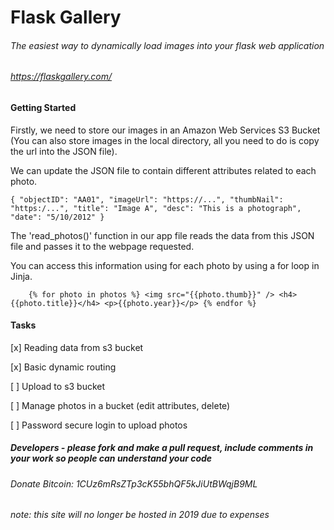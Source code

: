 # Flask Gallery
###### The easiest way to dynamically load images into your flask web application 
###### https://flaskgallery.com/


#### Getting Started


Firstly, we need to store our images in an Amazon Web Services S3 Bucket (You can also store images in the local directory, all you need to do is copy the url into the JSON file).

We can update the JSON file to contain different attributes related to each photo.

`{
              "objectID": "AA01",
              "imageUrl": "https://...",
              "thumbNail": "https:/...",
              "title": "Image A",
              "desc": "This is a photograph",
              "date": "5/10/2012"
            }`
            


The 'read_photos()' function in our app file reads the data from this JSON file and passes it to the webpage requested.

You can access this information using for each photo by using a for loop in Jinja.

`    {% for photo in photos %}
                  <img src="{{photo.thumb}}" />
                  <h4>{{photo.title}}</h4>
                  <p>{{photo.year}}</p>
                {% endfor %}`
            





#### Tasks

[x] Reading data from s3 bucket

[x] Basic dynamic routing

[ ] Upload to s3 bucket

[ ] Manage photos in a bucket (edit attributes, delete)

[ ] Password secure login to upload photos


##### Developers - please fork and make a pull request, include comments in your work so people can understand your code



###### Donate Bitcoin: 1CUz6mRsZTp3cK55bhQF5kJiUtBWqjB9ML 


###### note: this site will no longer be hosted in 2019 due to expenses 
